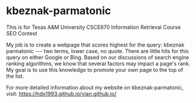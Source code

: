 # kbeznak-parmatonic
This is for Texas A&amp;M University CSCE670 Information Retrieval Course SEO Contest

My job is to create a webpage that scores highest for the query: kbeznak parmatonic --- two terms, lower case, no quote. There are little hits for this query on either Google or Bing. Based on our discussions of search engine ranking algorithms, we know that several factors may impact a page's rank. My goal is to use this knowledge to promote your own page to the top of the list.

For more detailed information about my website on kbeznak-parmatonic, visit: https://hdx1993.github.io/yian.github.io/
